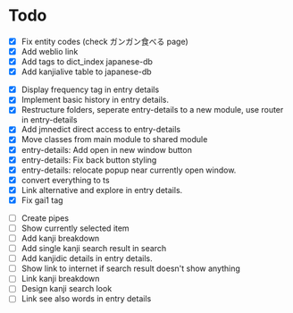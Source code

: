 # Todo

- [x] Fix entity codes (check ガンガン食べる page)
- [x] Add weblio link
- [x] Add tags to dict_index japanese-db
- [x] Add kanjialive table to japanese-db
<!-- - [ ] Add kanjialive-audio table to japanese-db -->
- [x] Display frequency tag in entry details
- [x] Implement basic history in entry details.
- [x] Restructure folders, seperate entry-details to a new module, use router in entry-details
- [x] Add jmnedict direct access to entry-details
- [x] Move classes from main module to shared module
- [x] entry-details: Add open in new window button
- [x] entry-details: Fix back button styling
- [x] entry-details: relocate popup near currently open window.
- [x] convert everything to ts
- [x] Link alternative and explore in entry details.
- [x] Fix gai1 tag
<!-- - [ ] Update copy button styling -->
- [ ] Create pipes
- [ ] Show currently selected item
- [ ] Add kanji breakdown
- [ ] Add single kanji search result in search
- [ ] Add kanjidic details in entry details.
- [ ] Show link to internet if search result doesn't show anything
- [ ] Link kanji breakdown
- [ ] Design kanji search look
- [ ] Link see also words in entry details
